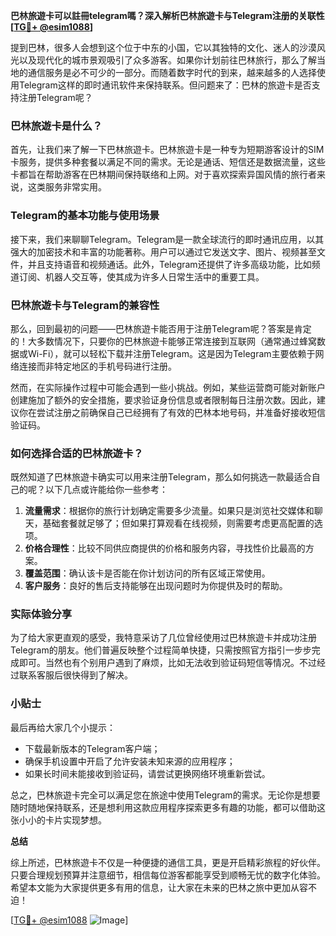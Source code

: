 **巴林旅遊卡可以註冊telegram嗎？深入解析巴林旅遊卡与Telegram注册的关联性[[TG💪+ @esim1088](https://t.me/s/esim1088)]**

提到巴林，很多人会想到这个位于中东的小国，它以其独特的文化、迷人的沙漠风光以及现代化的城市景观吸引了众多游客。如果你计划前往巴林旅行，那么了解当地的通信服务是必不可少的一部分。而随着数字时代的到来，越来越多的人选择使用Telegram这样的即时通讯软件来保持联系。但问题来了：巴林的旅遊卡是否支持注册Telegram呢？

### 巴林旅遊卡是什么？

首先，让我们来了解一下巴林旅遊卡。巴林旅遊卡是一种专为短期游客设计的SIM卡服务，提供多种套餐以满足不同的需求。无论是通话、短信还是数据流量，这些卡都旨在帮助游客在巴林期间保持联络和上网。对于喜欢探索异国风情的旅行者来说，这类服务非常实用。

### Telegram的基本功能与使用场景

接下来，我们来聊聊Telegram。Telegram是一款全球流行的即时通讯应用，以其强大的加密技术和丰富的功能著称。用户可以通过它发送文字、图片、视频甚至文件，并且支持语音和视频通话。此外，Telegram还提供了许多高级功能，比如频道订阅、机器人交互等，使其成为许多人日常生活中的重要工具。

### 巴林旅遊卡与Telegram的兼容性

那么，回到最初的问题——巴林旅遊卡能否用于注册Telegram呢？答案是肯定的！大多数情况下，只要你的巴林旅遊卡能够正常连接到互联网（通常通过蜂窝数据或Wi-Fi），就可以轻松下载并注册Telegram。这是因为Telegram主要依赖于网络连接而非特定地区的手机号码进行注册。

然而，在实际操作过程中可能会遇到一些小挑战。例如，某些运营商可能对新账户创建施加了额外的安全措施，要求验证身份信息或者限制每日注册次数。因此，建议你在尝试注册之前确保自己已经拥有了有效的巴林本地号码，并准备好接收短信验证码。

### 如何选择合适的巴林旅遊卡？

既然知道了巴林旅遊卡确实可以用来注册Telegram，那么如何挑选一款最适合自己的呢？以下几点或许能给你一些参考：

1. **流量需求**：根据你的旅行计划确定需要多少流量。如果只是浏览社交媒体和聊天，基础套餐就足够了；但如果打算观看在线视频，则需要考虑更高配置的选项。
2. **价格合理性**：比较不同供应商提供的价格和服务内容，寻找性价比最高的方案。
3. **覆盖范围**：确认该卡是否能在你计划访问的所有区域正常使用。
4. **客户服务**：良好的售后支持能够在出现问题时为你提供及时的帮助。

### 实际体验分享

为了给大家更直观的感受，我特意采访了几位曾经使用过巴林旅遊卡并成功注册Telegram的朋友。他们普遍反映整个过程简单快捷，只需按照官方指引一步步完成即可。当然也有个别用户遇到了麻烦，比如无法收到验证码短信等情况。不过经过联系客服后很快得到了解决。

### 小贴士

最后再给大家几个小提示：
- 下载最新版本的Telegram客户端；
- 确保手机设置中开启了允许安装未知来源的应用程序；
- 如果长时间未能接收到验证码，请尝试更换网络环境重新尝试。

总之，巴林旅遊卡完全可以满足您在旅途中使用Telegram的需求。无论你是想要随时随地保持联系，还是想利用这款应用程序探索更多有趣的功能，都可以借助这张小小的卡片实现梦想。

**总结**

综上所述，巴林旅遊卡不仅是一种便捷的通信工具，更是开启精彩旅程的好伙伴。只要合理规划预算并注意细节，相信每位游客都能享受到顺畅无忧的数字化体验。希望本文能为大家提供更多有用的信息，让大家在未来的巴林之旅中更加从容不迫！

[[TG💪+ @esim1088](https://t.me/s/esim1088) ![Image](https://i.postimg.cc/4NQfJmqS/Snipaste-2025-05-13-00-14-12.png)]